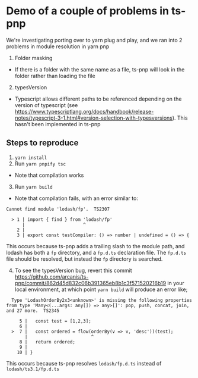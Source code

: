 # Demo of a couple of problems in ts-pnp

We're investigating porting over to yarn plug and play, and we ran into 2 problems in module resolution
in yarn pnp
1. Folder masking
  * If there is a folder with the same name as a file, ts-pnp will look in the folder rather than loading
   the file
2. typesVersion
  * Typescript allows different paths to be referenced depending on the version of typescript (see 
    https://www.typescriptlang.org/docs/handbook/release-notes/typescript-3-1.html#version-selection-with-typesversions).
    This hasn't been implemented in ts-pnp

## Steps to reproduce

1. `yarn install`
2. Run `yarn pnpify tsc`
  * Note that compilation works
3. Run `yarn build`
  * Note that compilation fails, with an error similar to: 

```
Cannot find module 'lodash/fp'.  TS2307

  > 1 | import { find } from 'lodash/fp'
      |                      ^
    2 |
    3 | export const testCompiler: () => number | undefined = () => {
```

This occurs because ts-pnp adds a trailing slash to the module path, and lodash has both a `fp` directory, and a `fp.d.ts` declaration file.
The `fp.d.ts` file should be resolved, but instead the `fp` directory is searched.

4. To see the typesVersion bug, revert this commit https://github.com/arcanis/ts-pnp/commit/862d45d832c06b391365eb8b1c3f571520216b19
   in your local environment, at which point `yarn build` will produce an error like;

```
  Type 'LodashOrderBy2x3<unknown>' is missing the following properties from type 'Many<(...args: any[]) => any>[]': pop, push, concat, join, and 27 more.  TS2345

     5 |   const test = [1,2,3];
     6 |
  >  7 |   const ordered = flow(orderBy(v => v, 'desc'))(test);
       |                        ^
     8 |   return ordered;
     9 |
    10 | }
```

This occurs because ts-pnp resolves `lodash/fp.d.ts` instead of `lodash/ts3.1/fp.d.ts`

